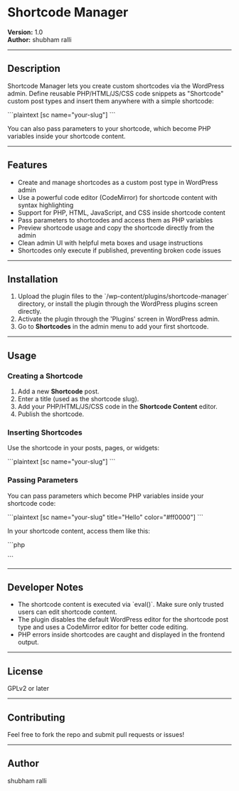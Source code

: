 # Shortcode Manager

**Version:** 1.0  
**Author:** shubham ralli

---

## Description

Shortcode Manager lets you create custom shortcodes via the WordPress admin. Define reusable PHP/HTML/JS/CSS code snippets as "Shortcode" custom post types and insert them anywhere with a simple shortcode:

\`\`\`plaintext
[sc name="your-slug"]
\`\`\`

You can also pass parameters to your shortcode, which become PHP variables inside your shortcode content.

---

## Features

- Create and manage shortcodes as a custom post type in WordPress admin
- Use a powerful code editor (CodeMirror) for shortcode content with syntax highlighting
- Support for PHP, HTML, JavaScript, and CSS inside shortcode content
- Pass parameters to shortcodes and access them as PHP variables
- Preview shortcode usage and copy the shortcode directly from the admin
- Clean admin UI with helpful meta boxes and usage instructions
- Shortcodes only execute if published, preventing broken code issues

---

## Installation

1. Upload the plugin files to the \`/wp-content/plugins/shortcode-manager\` directory, or install the plugin through the WordPress plugins screen directly.
2. Activate the plugin through the 'Plugins' screen in WordPress admin.
3. Go to **Shortcodes** in the admin menu to add your first shortcode.

---

## Usage

### Creating a Shortcode

1. Add a new **Shortcode** post.
2. Enter a title (used as the shortcode slug).
3. Add your PHP/HTML/JS/CSS code in the **Shortcode Content** editor.
4. Publish the shortcode.

### Inserting Shortcodes

Use the shortcode in your posts, pages, or widgets:

\`\`\`plaintext
[sc name="your-slug"]
\`\`\`

### Passing Parameters

You can pass parameters which become PHP variables inside your shortcode code:

\`\`\`plaintext
[sc name="your-slug" title="Hello" color="#ff0000"]
\`\`\`

In your shortcode content, access them like this:

\`\`\`php
<?= \$title ?? 'Default Title'; ?>
<?= \$color ?? '#000000'; ?>
\`\`\`

---

## Developer Notes

- The shortcode content is executed via \`eval()\`. Make sure only trusted users can edit shortcode content.
- The plugin disables the default WordPress editor for the shortcode post type and uses a CodeMirror editor for better code editing.
- PHP errors inside shortcodes are caught and displayed in the frontend output.

---

## License

GPLv2 or later

---

## Contributing

Feel free to fork the repo and submit pull requests or issues!

---

## Author

shubham ralli 
